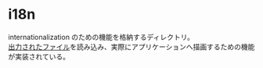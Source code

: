# i18n

internationalization のための機能を格納するディレクトリ。  
[出力されたファイル](../gen/i18n)を読み込み、実際にアプリケーションへ描画するための機能が実装されている。

